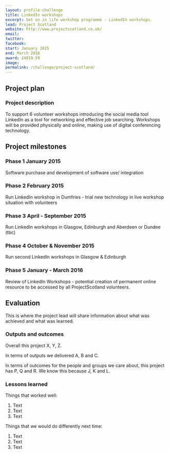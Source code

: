 ```yaml
---
layout: profile-challenge
title: LinkedIn workshops
excerpt: Get on in life workshop programme - LinkedIn workshops.
lead: Project Scotland
website: http://www.projectscotland.co.uk/
email: 
twitter: 
facebook: 
start: January 2015
end: March 2016
award: £4019.59
image:
permalink: /challenge/project-scotland/ 
---
```


## Project plan

### Project description

To support 6 volunteer workshops introducing the social media tool LinkedIn as a tool for networking and effective job searching. Workshops will be provided physically and online, making use of digital conferencing technology. 


## Project milestones

### Phase 1 January 2015

Software purchase and development of software use/ integration

### Phase 2 February 2015

Run LinkedIn workshop in Dumfries - trial new technology in live workshop situation with volunteers

### Phase 3 April - September 2015

Run LinkedIn workshops in Glasgow, Edinburgh and Aberdeen or Dundee (tbc) 

### Phase 4 October & November 2015

Run second LinkedIn workshops in Glasgow & Edinburgh

### Phase 5 January - March 2016 

Review of LinkedIn Workshops - potential creation of permanent online resource to be accessed by all ProjectScotland volunteers.


## Evaluation

This is where the project lead will share information about what was achieved and what was learned.

### Outputs and outcomes

Overall this project X, Y, Z.

In terms of outputs we delivered A, B and C.

In terms of outcomes for the people and groups we care about, this project has P, Q and R. We know this because J, K and L.

### Lessons learned

Things that worked well:

1. Text
2. Text
3. Text

Things that we would do differently next time:

1. Text
2. Text
3. Text
